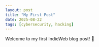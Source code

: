 ```yaml
---
layout: post
title: "My First Post"
date: 2025-08-22
tags: [cybersecurity, hacking]
---
```


Welcome to my first IndieWeb blog post! 🚀
